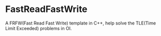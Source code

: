 # FastReadFastWrite
A FRFW(Fast Read Fast Write) template in C++, help solve the TLE(Time Limit Exceeded) problems in OI.
